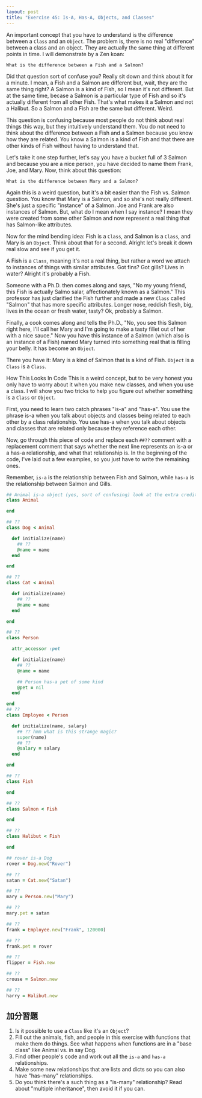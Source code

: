 ```yaml
---
layout: post
title: "Exercise 45: Is-A, Has-A, Objects, and Classes"
---
```


An important concept that you have to understand is the difference between a `Class` and an `Object`. The problem is, there is no real "difference" between a class and an object. They are actually the same thing at different points in time. I will demonstrate by a Zen koan:

`What is the difference between a Fish and a Salmon?`

Did that question sort of confuse you? Really sit down and think about it for a minute. I mean, a Fish and a Salmon are different but, wait, they are the same thing right? A Salmon is a kind of Fish, so I mean it's not different. But at the same time, becase a Salmon is a particular type of Fish and so it's actually different from all other Fish. That's what makes it a Salmon and not a Halibut. So a Salmon and a Fish are the same but different. Weird.

This question is confusing because most people do not think about real things this way, but they intuitively understand them. You do not need to think about the difference between a Fish and a Salmon because you know how they are related. You know a Salmon is a kind of Fish and that there are other kinds of Fish without having to understand that.

Let's take it one step further, let's say you have a bucket full of 3 Salmon and because you are a nice person, you have decided to name them Frank, Joe, and Mary. Now, think about this question:

`What is the difference between Mary and a Salmon?`

Again this is a weird question, but it's a bit easier than the Fish vs. Salmon question. You know that Mary is a Salmon, and so she's not really different. She's just a specific "instance" of a Salmon. Joe and Frank are also instances of Salmon. But, what do I mean when I say instance? I mean they were created from some other Salmon and now represent a real thing that has Salmon-like attributes.

Now for the mind bending idea: Fish is a `Class`, and Salmon is a `Class`, and Mary is an `Object`. Think about that for a second. Alright let's break it down real slow and see if you get it.

A Fish is a `Class`, meaning it's not a real thing, but rather a word we attach to instances of things with similar attributes. Got fins? Got gills? Lives in water? Alright it's probably a Fish.

Someone with a Ph.D. then comes along and says, "No my young friend, this Fish is actually Salmo salar, affectionately known as a Salmon." This professor has just clarified the Fish further and made a new `Class` called "Salmon" that has more specific attributes. Longer nose, reddish flesh, big, lives in the ocean or fresh water, tasty? Ok, probably a Salmon.

Finally, a cook comes along and tells the Ph.D., "No, you see this Salmon right here, I'll call her Mary and I'm going to make a tasty fillet out of her with a nice sauce." Now you have this instance of a Salmon (which also is an instance of a Fish) named Mary turned into something real that is filling your belly. It has become an `Object`.

There you have it: Mary is a kind of Salmon that is a kind of Fish. `Object` is a `Class` is a `Class`.

How This Looks In Code
This is a weird concept, but to be very honest you only have to worry about it when you make new classes, and when you use a class. I will show you two tricks to help you figure out whether something is a `Class` or `Object`.

First, you need to learn two catch phrases "is-a" and "has-a". You use the phrase is-a when you talk about objects and classes being related to each other by a class relationship. You use has-a when you talk about objects and classes that are related only because they reference each other.

Now, go through this piece of code and replace each `##??` comment with a replacement comment that says whether the next line represents an is-a or a has-a relationship, and what that relationship is. In the beginning of the code, I've laid out a few examples, so you just have to write the remaining ones.

Remember, `is-a` is the relationship between Fish and Salmon, while `has-a` is the relationship between Salmon and Gills.

```ruby
## Animal is-a object (yes, sort of confusing) look at the extra credit
class Animal

end

## ??
class Dog < Animal

  def initialize(name)
    ## ??
    @name = name
  end

end

## ??
class Cat < Animal

  def initialize(name)
    ## ??
    @name = name
  end

end

## ??
class Person

  attr_accessor :pet

  def initialize(name)
    ## ??
    @name = name

    ## Person has-a pet of some kind
    @pet = nil
  end

end
## ??
class Employee < Person

  def initialize(name, salary)
    ## ?? hmm what is this strange magic?
    super(name)
    ## ??
    @salary = salary
  end

end

## ??
class Fish

end

## ??
class Salmon < Fish

end

## ??
class Halibut < Fish

end

## rover is-a Dog
rover = Dog.new("Rover")

## ??
satan = Cat.new("Satan")

## ??
mary = Person.new("Mary")

## ??
mary.pet = satan

## ??
frank = Employee.new("Frank", 120000)

## ??
frank.pet = rover

## ??
flipper = Fish.new

## ??
crouse = Salmon.new

## ??
harry = Halibut.new
```

## 加分習題
1. Is it possible to use a `Class` like it's an `Object`?
2. Fill out the animals, fish, and people in this exercise with functions that make them do things. See what happens when functions are in a "base class" like Animal vs. in say Dog.
3. Find other people's code and work out all the `is-a` and `has-a` relationships.
4. Make some new relationships that are lists and dicts so you can also have "has-many" relationships.
5. Do you think there's a such thing as a "is-many" relationship? Read about "multiple inheritance", then avoid it if you can.

